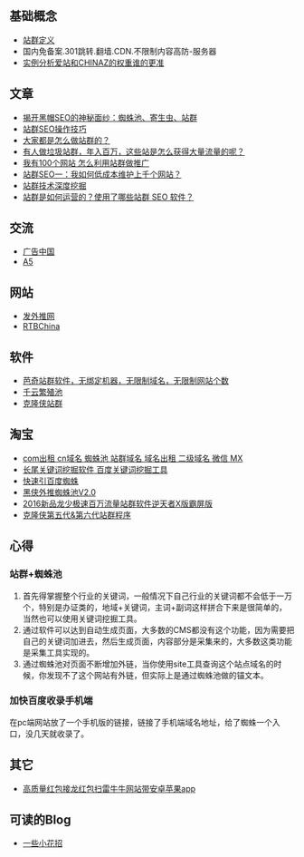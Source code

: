 ## 基础概念
* [站群定义](http://baike.baidu.com/link?url=ommcQyxZOOAulygARd9xzxcXeEzKSCPdwiT9XmbFUN44pQo7rkNZ9hf1KvEfHCm6VYQ53lM26nX-ZPDangzX4K1nCzEa31hKb8RDQhHiUHe)
* 国内免备案.301跳转.翻墙.CDN.不限制内容高防-服务器
* [实例分析爱站和CHINAZ的权重谁的更准](http://www.admin5.com/article/20130820/520907.shtml)

## 文章
* [揭开黑帽SEO的神秘面纱：蜘蛛池、寄生虫、站群](http://mt.sohu.com/20161107/n472504662.shtml)
* [站群SEO操作技巧](http://bbs.28tui.com/thread-15622142-1-1.html)
* [大家都是怎么做站群的？](https://www.zhihu.com/question/20998390)
* [有人做垃圾站群，年入百万，这些站是怎么获得大量流量的呢？](https://www.zhihu.com/question/19825065)
* [我有100个网站 怎么利用站群做推广](https://zhidao.baidu.com/question/689620553191347804.html)
* [站群SEO一：我如何低成本维护上千个网站？](http://www.chinaz.com/web/2015/0323/392249.shtml)
* [站群技术深度挖掘](https://www.zhihu.com/question/20370496)
* [站群是如何运营的？使用了哪些站群 SEO 软件？](https://www.zhihu.com/question/20370496)

## 交流
* [广告中国](http://www.advertcn.com/)
* [A5](http://www.a5.net/)

## 网站
* [发外推网](http://www.fawaitui.com/)
* [RTBChina](http://www.rtbchina.com/)

## 软件

* [芭奇站群软件，无绑定机器，无限制域名，无限制网站个数](https://baqisoft.taobao.com/)
* [千云繁殖池](http://www.zhizhu365.com/)
* [克隆侠站群](http://www.kelongxia.com/)

## 淘宝
* [com出租 cn域名 蜘蛛池 站群域名 域名出租 二级域名 微信 MX](https://item.taobao.com/item.htm?spm=a230r.1.14.110.GK0WBQ&id=533018226722&ns=1&abbucket=11#detail)
* [长尾关键词挖掘软件 百度关键词挖掘工具](https://item.taobao.com/item.htm?spm=2013.1.20141002.7.LnmckG&scm=1007.10009.70205.100200300000001&id=530643654503&pvid=a12b6f57-95cd-4a70-aa0f-9fb4d67498de)
* [快速引百度蜘蛛](https://item.taobao.com/item.htm?spm=a230r.1.14.80.GK0WBQ&id=530588219559&ns=1&abbucket=11#detail)
* [黑侠外推蜘蛛池V2.0](https://item.taobao.com/item.htm?spm=2013.1.w4023-15939124170.7.Pr3Wpk&id=545253555205)
* [2016新品龙少极速百万流量站群软件逆天者X版霸屏版](https://item.taobao.com/item.htm?spm=a230r.1.14.37.GK0WBQ&id=540367734625&ns=1&abbucket=11#detail)
* [克隆侠第五代&第六代站群程序](https://item.taobao.com/item.htm?spm=a230r.1.14.73.GK0WBQ&id=543298484140&ns=1&abbucket=11#detail)

## 心得

### 站群+蜘蛛池

1. 首先得掌握整个行业的关键词，一般情况下自己行业的关键词都不会低于一万个，特别是办证类的，地域+关键词，主词+副词这样拼合下来是很简单的，当然也可以使用关键词挖掘工具。
2. 通过软件可以达到自动生成页面，大多数的CMS都没有这个功能，因为需要把自己的关键词加进去，然后生成页面，内容部分是采集来的，大多数这类功能是采集工具实现的。
3. 通过蜘蛛池对页面不断增加外链，当你使用site工具查询这个站点域名的时候，你发现不了这个网站有外链，但实际上是通过蜘蛛池做的锚文本。

### 加快百度收录手机端
在pc端网站放了一个手机版的链接，链接了手机端域名地址，给了蜘蛛一个入口，没几天就收录了。

## 其它
* [高质量红包接龙红包扫雷牛牛网站带安卓苹果app](http://www.a5.net/thread-25145158-1-1.html)

## 可读的Blog
* [一些小花招](http://www.512873.com/)
